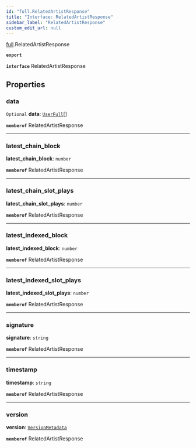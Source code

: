 ```yaml
---
id: "full.RelatedArtistResponse"
title: "Interface: RelatedArtistResponse"
sidebar_label: "RelatedArtistResponse"
custom_edit_url: null
---
```


[full](../namespaces/full.md).RelatedArtistResponse

**`export`**

**`interface`** RelatedArtistResponse

## Properties

### data

 `Optional` **data**: [`UserFull`](full.UserFull.md)[]

**`memberof`** RelatedArtistResponse

___

### latest\_chain\_block

 **latest\_chain\_block**: `number`

**`memberof`** RelatedArtistResponse

___

### latest\_chain\_slot\_plays

 **latest\_chain\_slot\_plays**: `number`

**`memberof`** RelatedArtistResponse

___

### latest\_indexed\_block

 **latest\_indexed\_block**: `number`

**`memberof`** RelatedArtistResponse

___

### latest\_indexed\_slot\_plays

 **latest\_indexed\_slot\_plays**: `number`

**`memberof`** RelatedArtistResponse

___

### signature

 **signature**: `string`

**`memberof`** RelatedArtistResponse

___

### timestamp

 **timestamp**: `string`

**`memberof`** RelatedArtistResponse

___

### version

 **version**: [`VersionMetadata`](full.VersionMetadata.md)

**`memberof`** RelatedArtistResponse
